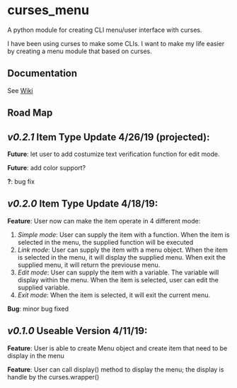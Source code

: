 # curses_menu
A python module for creating CLI menu/user interface with curses. 

I have been using curses to make some CLIs. I want to make my life easier by creating a menu module that based on curses. 

## Documentation

See [Wiki](https://github.com/Tma2333/curses_menu/wiki/Curses-Menu)

## Road Map

*v0.2.1* Item Type Update 4/26/19 (projected):
------------------------------

**Future**: let user to add costumize text verification function for edit mode.

**Future**: add color support?

**?**: bug fix

*v0.2.0* Item Type Update 4/18/19:
------------------------------

**Feature**: User now can make the item operate in 4 different mode:
1. *Simple mode*: User can supply the item with a function. When the item is selected in the menu, the supplied function will be executed
2. *Link mode*: User can supply the item with a menu object. When the item is selected in the menu, it will display the supplied menu. When exit the supplied menu, it will return the previouse menu.
3. *Edit mode*: User can supply the item with a variable. The variable will display within the menu. When the item is selected, user can edit the supplied variable.
4. *Exit mode*: When the item is selected, it will exit the current menu.

**Bug**: minor bug fixed

*v0.1.0* Useable Version 4/11/19:
------------------------------

**Feature**: User is able to create Menu object and create item that need to be display in the menu

**Feature**: User can call display() method to display the menu; the display is handle by the curses.wrapper()
